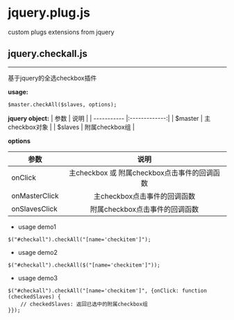 # jquery.plug.js

custom plugs extensions from jquery

## jquery.checkall.js
******
基于jquery的全选checkbox插件

**usage:**
```
$master.checkAll($slaves, options);
```

**jquery object:**
| 参数         | 说明           |
| ----------- |:-------------:| 
| $master     | 主checkbox对象 | 
| $slaves     | 附属checkbox组 | 

**options**

|参数 | 说明|
| ------|:-------:|
| onClick | 主checkbox 或 附属checkbox点击事件的回调函数|
|onMasterClick|主checkbox点击事件的回调函数|
|onSlavesClick|附属checkbox点击事件的回调函数|


- usage demo1
```
$("#checkall").checkAll("[name='checkitem']");
```

- usage demo2
```
$("#checkall").checkAll($("[name='checkitem']"));
```

- usage demo3
```
$("#checkall").checkAll("[name='checkitem']", {onClick: function (checkedSlaves) {
    // checkedSlaves: 返回已选中的附属checkbox组
}});
```
